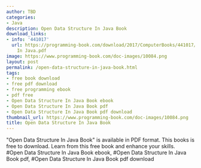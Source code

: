 ```yaml
---
author: TBD
categories:
- Java
description: Open Data Structure In Java Book
download_links:
- info: '441017'
  url: https://programming-book.com/download/2017/ComputerBooks/441017/Open Data Structure
    In Java.pdf
image: https://www.programming-book.com/doc-images/10084.png
layout: post
permalink: /open-data-structure-in-java-book.html
tags:
- free book download
- free pdf download
- free programming ebook
- pdf free
- Open Data Structure In Java Book ebook
- Open Data Structure In Java Book pdf
- Open Data Structure In Java Book pdf download
thumbnail_url: https://www.programming-book.com/doc-images/10084.png
title: Open Data Structure In Java Book
---
```


 
<div class="item-desc text-justify">
  "Open Data Structure In Java Book" is available in PDF format. This books is free to download. Learn from this free book and enhance your skills.
  <br>
  #Open Data Structure In Java Book ebook, #Open Data Structure In Java Book pdf, #Open Data Structure In Java Book pdf download
</div>
